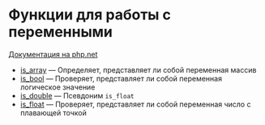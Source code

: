 # Функции для работы с переменными

[Документация на php.net](https://www.php.net/manual/ru/ref.var.php)

-   [is_array](./func/is_array.md) &mdash; Определяет, представляет ли собой переменная массив
-   [is_bool](./func/is_bool.md) &mdash; Проверяет, представляет ли собой переменная логическое
    значение
-   [is_double](./func/is_double.md) &mdash; Псевдоним `is_float`
-   [is_float](./func/is_float.md) &mdash; Проверяет, представляет ли собой переменная число с
    плавающей точкой

